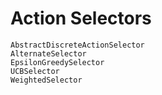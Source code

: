 # Action Selectors

```@docs
AbstractDiscreteActionSelector
AlternateSelector
EpsilonGreedySelector
UCBSelector
WeightedSelector
```